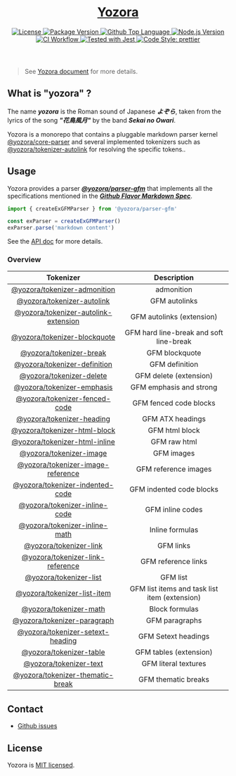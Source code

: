 <header>
  <h1 align="center">
    <a href="https://github.com/guanghechen/yozora#readme">Yozora</a>
  </h1>
  <div align="center">
    <a href="#license">
      <img
        alt="License"
        src="https://img.shields.io/github/license/guanghechen/yozora"
      />
    </a>
    <a href="https://github.com/guanghechen/yozora/tags">
      <img
        alt="Package Version"
        src="https://img.shields.io/github/v/tag/guanghechen/yozora?include_prereleases&sort=semver"
      />
    </a>
    <a href="https://github.com/guanghechen/yozora/search?l=typescript">
      <img
        alt="Github Top Language"
        src="https://img.shields.io/github/languages/top/guanghechen/yozora"
      />
    </a>
    <a href="https://github.com/nodejs/node">
      <img
        alt="Node.js Version"
        src="https://img.shields.io/node/v/@yozora/core-tokenizer"
      />
    </a>
    <a href="https://github.com/guanghechen/yozora/actions/workflows/ci.yml">
      <img
        alt="CI Workflow"
        src="https://github.com/guanghechen/yozora/workflows/Build/badge.svg?branch=master"
      />
    </a>
    <a href="https://github.com/facebook/jest">
      <img
        alt="Tested with Jest"
        src="https://img.shields.io/badge/tested_with-jest-9c465e.svg"
      />
    </a>
    <a href="https://github.com/prettier/prettier">
      <img
        alt="Code Style: prettier"
        src="https://img.shields.io/badge/code_style-prettier-ff69b4.svg?style=flat-square"
      />
    </a>
  </div>
</header>


> See [Yozora document][yozora-docs] for more details.

## What is "yozora" ?

The name ***yozora*** is the Roman sound of Japanese ***よぞら***, taken from the
lyrics of the song ***"花鳥風月"*** by the band ***Sekai no Owari***.

Yozora is a monorepo that contains a pluggable markdown parser kernel
[@yozora/core-parser][] and several implemented tokenizers such as
[@yozora/tokenizer-autolink][] for resolving the specific tokens..

## Usage

Yozora provides a parser ***[@yozora/parser-gfm][@yozora/parser-gfm]*** that
implements all the specifications mentioned in the
***[Github Flavor Markdown Spec][gfm-spec]***.

```typescript
import { createExGFMParser } from '@yozora/parser-gfm'

const exParser = createExGFMParser()
exParser.parse('markdown content')
```

See the [API doc][@yozora/parser-gfm] for more details.


### Overview

Tokenizer                                 | Description
:----------------------------------------:|:----------------------------------:
[@yozora/tokenizer-admonition][]          | admonition
[@yozora/tokenizer-autolink][]            | GFM autolinks
[@yozora/tokenizer-autolink-extension][]  | GFM autolinks (extension)
[@yozora/tokenizer-blockquote][]          | GFM hard line-break and soft line-break
[@yozora/tokenizer-break][]               | GFM blockquote
[@yozora/tokenizer-definition][]          | GFM definition
[@yozora/tokenizer-delete][]              | GFM delete (extension)
[@yozora/tokenizer-emphasis][]            | GFM emphasis and strong
[@yozora/tokenizer-fenced-code][]         | GFM fenced code blocks
[@yozora/tokenizer-heading][]             | GFM ATX headings
[@yozora/tokenizer-html-block][]          | GFM html block
[@yozora/tokenizer-html-inline][]         | GFM raw html
[@yozora/tokenizer-image][]               | GFM images
[@yozora/tokenizer-image-reference][]     | GFM reference images
[@yozora/tokenizer-indented-code][]       | GFM indented code blocks
[@yozora/tokenizer-inline-code][]         | GFM inline codes
[@yozora/tokenizer-inline-math][]         | Inline formulas
[@yozora/tokenizer-link][]                | GFM links
[@yozora/tokenizer-link-reference][]      | GFM reference links
[@yozora/tokenizer-list][]                | GFM list
[@yozora/tokenizer-list-item][]           | GFM list items and task list item (extension)
[@yozora/tokenizer-math][]                | Block formulas
[@yozora/tokenizer-paragraph][]           | GFM paragraphs
[@yozora/tokenizer-setext-heading][]      | GFM Setext headings
[@yozora/tokenizer-table][]               | GFM tables (extension)
[@yozora/tokenizer-text][]                | GFM literal textures
[@yozora/tokenizer-thematic-break][]      | GFM thematic breaks


## Contact

  * [Github issues](https://github.com/guanghechen/yozora/issues)


## License

  Yozora is [MIT licensed](https://github.com/guanghechen/yozora/blob/master/LICENSE).


[gfm-spec]: https://github.github.com/gfm/
[yozora-docs]: https://yozora.guanghechen.com/docs

[@yozora/core-parser]: https://github.com/guanghechen/yozora/tree/master/packages/core-parser
[@yozora/parser-gfm]: https://github.com/guanghechen/yozora/tree/master/packages/parser-gfm
[@yozora/tokenizer-admonition]: https://github.com/guanghechen/yozora/tree/master/tokenizers/admonition#readme
[@yozora/tokenizer-autolink]: https://github.com/guanghechen/yozora/tree/master/tokenizers/autolink#readme
[@yozora/tokenizer-autolink-extension]: https://github.com/guanghechen/yozora/tree/master/tokenizers/autolink-extension#readme
[@yozora/tokenizer-blockquote]: https://github.com/guanghechen/yozora/tree/master/tokenizers/blockquote#readme
[@yozora/tokenizer-break]: https://github.com/guanghechen/yozora/tree/master/tokenizers/break#readme
[@yozora/tokenizer-definition]: https://github.com/guanghechen/yozora/tree/master/tokenizers/definition#readme
[@yozora/tokenizer-delete]: https://github.com/guanghechen/yozora/tree/master/tokenizers/delete#readme
[@yozora/tokenizer-emphasis]: https://github.com/guanghechen/yozora/tree/master/tokenizers/emphasis#readme
[@yozora/tokenizer-fenced-code]: https://github.com/guanghechen/yozora/tree/master/tokenizers/fenced-code#readme
[@yozora/tokenizer-heading]: https://github.com/guanghechen/yozora/tree/master/tokenizers/heading#readme
[@yozora/tokenizer-html-block]: https://github.com/guanghechen/yozora/tree/master/tokenizers/html-block#readme
[@yozora/tokenizer-html-inline]: https://github.com/guanghechen/yozora/tree/master/tokenizers/html-inline#readme
[@yozora/tokenizer-image]: https://github.com/guanghechen/yozora/tree/master/tokenizers/image#readme
[@yozora/tokenizer-image-reference]: https://github.com/guanghechen/yozora/tree/master/tokenizers/image-reference#readme
[@yozora/tokenizer-indented-code]: https://github.com/guanghechen/yozora/tree/master/tokenizers/indented-code#readme
[@yozora/tokenizer-inline-code]: https://github.com/guanghechen/yozora/tree/master/tokenizers/inline-code#readme
[@yozora/tokenizer-inline-math]: https://github.com/guanghechen/yozora/tree/master/tokenizers/inline-math#readme
[@yozora/tokenizer-link]: https://github.com/guanghechen/yozora/tree/master/tokenizers/link#readme
[@yozora/tokenizer-link-reference]: https://github.com/guanghechen/yozora/tree/master/tokenizers/link-reference#readme
[@yozora/tokenizer-list]: https://github.com/guanghechen/yozora/tree/master/tokenizers/list#readme
[@yozora/tokenizer-list-item]: https://github.com/guanghechen/yozora/tree/master/tokenizers/list-item#readme
[@yozora/tokenizer-math]: https://github.com/guanghechen/yozora/tree/master/tokenizers/math#readme
[@yozora/tokenizer-paragraph]: https://github.com/guanghechen/yozora/tree/master/tokenizers/paragraph#readme
[@yozora/tokenizer-setext-heading]: https://github.com/guanghechen/yozora/tree/master/tokenizers/setext-heading#readme
[@yozora/tokenizer-table]: https://github.com/guanghechen/yozora/tree/master/tokenizers/table#readme
[@yozora/tokenizer-text]: https://github.com/guanghechen/yozora/tree/master/tokenizers/text#readme
[@yozora/tokenizer-thematic-break]: https://github.com/guanghechen/yozora/tree/master/tokenizers/thematic-break#readme

